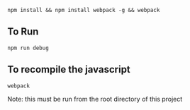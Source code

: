 `npm install && npm install webpack -g && webpack`

## To Run ##
`npm run debug`

## To recompile the javascript ##
`webpack`

Note: this must be run from the root directory of this project
